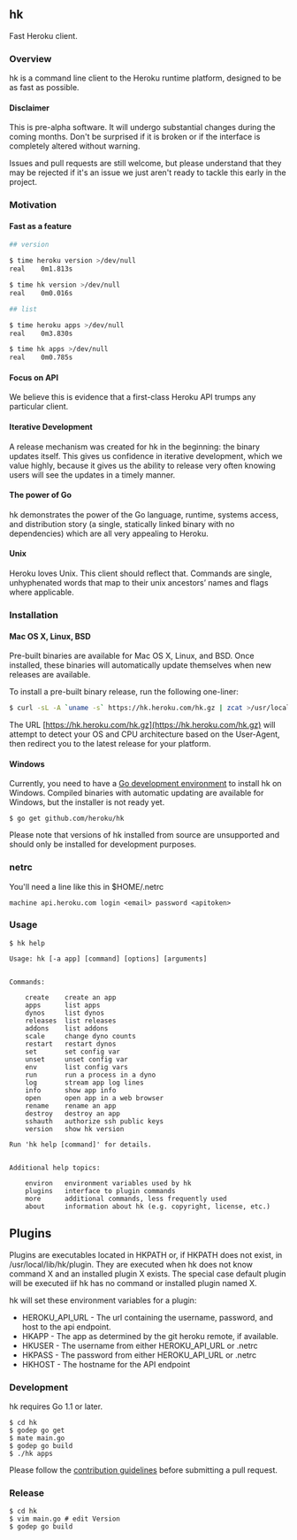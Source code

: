 ## hk

Fast Heroku client.

### Overview

hk is a command line client to the Heroku runtime platform, designed to be as fast as possible.

#### Disclaimer

This is pre-alpha software. It will undergo substantial changes during the
coming months. Don't be surprised if it is broken or if the interface is
completely altered without warning.

Issues and pull requests are still welcome, but please understand that they may
be rejected if it's an issue we just aren't ready to tackle this early in the
project.

### Motivation

#### Fast as a feature

```bash
## version

$ time heroku version >/dev/null
real	0m1.813s

$ time hk version >/dev/null
real	0m0.016s

## list

$ time heroku apps >/dev/null
real	0m3.830s

$ time hk apps >/dev/null
real	0m0.785s
```

#### Focus on API

We believe this is evidence that a first-class Heroku API trumps any particular
client.

#### Iterative Development

A release mechanism was created for hk in the beginning: the binary updates
itself. This gives us confidence in iterative development, which we value
highly, because it gives us the ability to release very often knowing users will
see the updates in a timely manner.

#### The power of Go

hk demonstrates the power of the Go language, runtime, systems access, and
distribution story (a single, statically linked binary with no dependencies)
which are all very appealing to Heroku.

#### Unix

Heroku loves Unix. This client should reflect that. Commands are single,
unhyphenated words that map to their unix ancestors’ names and flags where
applicable.

### Installation

#### Mac OS X, Linux, BSD

Pre-built binaries are available for Mac OS X, Linux, and BSD. Once installed,
these binaries will automatically update themselves when new releases are
available.

To install a pre-built binary release, run the following one-liner:

```bash
$ curl -sL -A `uname -s` https://hk.heroku.com/hk.gz | zcat >/usr/local/bin/hk && chmod +x /usr/local/bin/hk
```

The URL [https://hk.heroku.com/hk.gz](https://hk.heroku.com/hk.gz) will attempt
to detect your OS and CPU architecture based on the User-Agent, then redirect
you to the latest release for your platform.

#### Windows

Currently, you need to have a [Go development environment][go-install] to
install hk on Windows. Compiled binaries with automatic updating are available
for Windows, but the installer is not ready yet.

	$ go get github.com/heroku/hk

Please note that versions of hk installed from source are unsupported and
should only be installed for development purposes.

### netrc

You'll need a line like this in $HOME/.netrc

	machine api.heroku.com login <email> password <apitoken>

### Usage

```
$ hk help

Usage: hk [-a app] [command] [options] [arguments]


Commands:

    create    create an app
    apps      list apps
    dynos     list dynos
    releases  list releases
    addons    list addons
    scale     change dyno counts
    restart   restart dynos
    set       set config var
    unset     unset config var
    env       list config vars
    run       run a process in a dyno
    log       stream app log lines
    info      show app info
    open      open app in a web browser
    rename    rename an app
    destroy   destroy an app
    sshauth   authorize ssh public keys
    version   show hk version

Run 'hk help [command]' for details.


Additional help topics:

    environ   environment variables used by hk
    plugins   interface to plugin commands
    more      additional commands, less frequently used
    about     information about hk (e.g. copyright, license, etc.)
```

## Plugins

Plugins are executables located in HKPATH or, if HKPATH does not exist, in /usr/local/lib/hk/plugin. They are executed when hk does not know command X and an installed plugin X exists. The special case default plugin will be executed iif hk has no command or installed plugin named X.

hk will set these environment variables for a plugin:

* HEROKU_API_URL - The url containing the username, password, and host to the api endpoint.
* HKAPP - The app as determined by the git heroku remote, if available.
* HKUSER - The username from either HEROKU_API_URL or .netrc
* HKPASS - The password from either HEROKU_API_URL or .netrc
* HKHOST - The hostname for the API endpoint

### Development

hk requires Go 1.1 or later.

	$ cd hk
	$ godep go get
	$ mate main.go
	$ godep go build
	$ ./hk apps

Please follow the [contribution guidelines](./CONTRIBUTING.md) before submitting
a pull request.

### Release

	$ cd hk
	$ vim main.go # edit Version
	$ godep go build

[go-install]: http://golang.org/doc/install "Golang installation"
